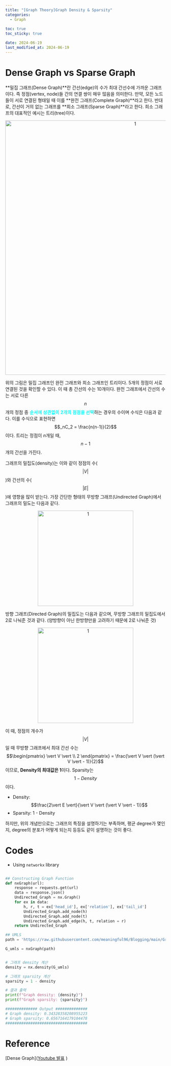```yaml
---
title: "[Graph Theory]Graph Density & Sparsity"
categories: 
  - Graph
  
toc: true
toc_sticky: true

date: 2024-06-19
last_modified_at: 2024-06-19
---
```


# Dense Graph vs Sparse Graph
**밀집 그래프(Dense Graph)**란 간선(edge)의 수가 최대 간선수에 가까운 그래프이다. 즉 정점(vertex, node)들 간의 연결 쌍이 매우 많음을 의미한다. 만약, 모든 노드들이 서로 연결된 형태일 때 이를 **완전 그래프(Complete Graph)**라고 한다. 반대로, 간선이 거의 없는 그래프를 **희소 그래프(Sparse Graph)**라고 한다. 희소 그래프의 대표적인 예시는 트리(tree)이다. 

<p align="center">
<img width="800" alt="1" src="https://github.com/meaningful96/Blogging/assets/111734605/9ffe9550-2eba-4966-8300-e195f522e4d7">
</p>

위의 그림은 밀집 그래프인 완전 그래프와 희소 그래프인 트리이다. 5개의 정점이 서로 연결된 것을 확인할 수 있다. 이 때 총 간선의 수는 10개이다. 완전 그래프에서 간선의 수는 서로 다른 $$n$$개의 정점 중 <span style = "color:aqua">**순서에 상관없이 2개의 점점을 선택**</span>하는 경우의 수이며 수식은 다음과 같다. 이를 수식으로 표현하면 $$_nC_2 = \frac{n(n-1)}{2}$$이다. 트리는 정점이 $n$개일 때, $$n-1$$개의 간선을 가진다.

그래프의 밀집도(density)는 이와 같이 정점의 수($$\vert V \vert$$)와 간선의 수($$\vert E \vert$$)에 영향을 많이 받는다. 가장 간단한 형태의 무방향 그래프(Undirected Graph)에서 그래프의 밀도는 다음과 같다.

<p align="center">
<img width="300" alt="1" src="https://github.com/meaningful96/Blogging/assets/111734605/bada3eb0-ca23-42e8-8194-f116d325504f">
</p>

방향 그래프(Directed Graph)의 밀집도는 다음과 같으며, 무방향 그래프의 밀집도에서 2로 나눠준 것과 같다. (양방향이 아닌 한방향만을 고려하기 때문에 2로 나눠준 것)

<p align="center">
<img width="300" alt="1" src="https://github.com/meaningful96/Blogging/assets/111734605/963cb821-0aba-49b1-aaa0-001b462defa0">
</p>

이 때, 정점의 개수가 $$\vert V \vert$$일 때 무방향 그래프에서 최대 간선 수는 $$\begin{pmatrix} \vert V \vert \\ 2 \end{pmatrix} = \frac{\vert V \vert (\vert V \vert - 1)}{2}$$ 이므로, **Density의 최대값은 1**이다. Sparsity는  $$1 - Density$$이다. 

- Density: $$\frac{2\vert E \vert}{\vert V \vert (\vert V \vert - 1)}$$
- Sparsity: 1 - Density

하지만, 위의 개념만으로는 그래프의 특징을 설명하기는 부족하며, 평균 degree가 몇인지, degree의 분포가 어떻게 되는지 등등도 같이 설명하는 것이 좋다.

# Codes
- Using `networkx` library

```python

## Constructing Graph Function
def nxGraph(url):
    response = requests.get(url)
    data = response.json()
    Undirected_Graph = nx.Graph()
    for ex in data:
        h, r, t = ex['head_id'], ex['relation'], ex['tail_id']
        Undirected_Graph.add_node(h)
        Undirected_Graph.add_node(t)
        Undirected_Graph.add_edge(h, t, relation = r)
    return Undirected_Graph

## UMLS
path = 'https://raw.githubusercontent.com/meaningful96/Blogging/main/Graph/Dataset/UMLS/train.txt.json'

G_umls = nxGraph(path)


# 그래프 density 계산
density = nx.density(G_umls)

# 그래프 sparsity 계산
sparsity = 1 - density

# 결과 출력
print(f"Graph density: {density}")
print(f"Graph sparsity: {sparsity}")

############## Output ##############
# Graph density: 0.34328358208955223
# Graph sparsity: 0.6567164179104478
####################################
```

# Reference
[Dense Graph]([Youtube 발표](https://www.youtube.com/watch?v=eZoAOh0lE0A) )
